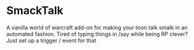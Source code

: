 # SmackTalk
A vanilla world of warcraft add-on for making your toon talk smalk in an automated fashion. Tired of typing things in /say while being RP clever?  Just set up a trigger / event for that

